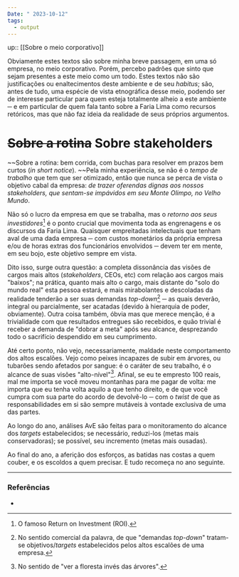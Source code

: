 ```yaml
---
Date: " 2023-10-12"
tags:
  - output
---
```

up:: [[Sobre o meio corporativo]]

Obviamente estes textos são sobre minha breve passagem, em uma só empresa, no meio corporativo. Porém, percebo padrões que sinto que sejam presentes a este meio como um todo. Estes textos não são justificações ou enaltecimentos deste ambiente e de seu *habitus*; são, antes de tudo, uma espécie de vista etnográfica desse meio, podendo ser de interesse particular para quem esteja totalmente alheio a este ambiente ─ e em particular de quem fala tanto sobre a Faria Lima como recursos retóricos, mas que não faz ideia da realidade de seus próprios argumentos.
# ~~Sobre a rotina~~ Sobre stakeholders
~~Sobre a rotina: bem corrida, com buchas para resolver em prazos bem curtos (*in short notice*). ~~Pela minha experiência, se não é o *tempo de trabalho* que tem que ser otimizado, então que nunca se perca de vista o objetivo cabal da empresa: *de trazer oferendas dignas aos nossos stakeholders, que sentam-se impávidos em seu Monte Olimpo, no Velho Mundo*. 

Não só o lucro da empresa em que se trabalha, mas o *retorno aos seus investidores*[^1] é o ponto crucial que movimenta toda as engrenagens e os discursos da Faria Lima. Quaisquer empreitadas intelectuais que tenham aval de uma dada empresa ─ com custos monetários da própria empresa e/ou de horas extras dos funcionários envolvidos ─ devem ter em mente, em seu bojo, este objetivo sempre em vista.

Dito isso, surge outra questão: a completa dissonância das visões de cargos mais altos (*stakeholders*, CEOs, etc) com relação aos cargos mais "baixos"; na prática, quanto mais alto o cargo, mais distante do "solo do mundo real" esta pessoa estará, e mais mirabolantes e descoladas da realidade tenderão a ser suas demandas *top-down*[^2] ─ as quais deverão, integral ou parcialmente, ser acatadas (devido à hierarquia de poder, obviamente). Outra coisa também, óbvia mas que merece menção, é a trivialidade com que resultados entregues são recebidos, e quão trivial é receber a demanda de "dobrar a meta" após seu alcance, desprezando todo o sacrifício despendido em seu cumprimento. 

Até certo ponto, não vejo, necessariamente, maldade neste comportamento dos altos escalões. Vejo como peixes incapazes de subir em árvores, ou tubarões sendo afetados por sangue: é o caráter de seu trabalho, é o alcance de suas visões "alto-nível"[^3]. Afinal, se eu te empresto 100 reais, mal me importa se você moveu montanhas para me pagar de volta: me importa que eu tenha volta aquilo a que tenho direito, e de que você cumpra com sua parte do acordo de devolvê-lo ─ com o *twist* de que as responsabilidades em si são sempre mutáveis à vontade exclusiva de uma das partes.

Ao longo do ano, análises AvE são feitas para o monitoramento do alcance dos *targets* estabelecidos; se necessário, reduzi-los (metas mais conservadoras); se possível, seu incremento (metas mais ousadas).

Ao final do ano, a aferição dos esforços, as batidas nas costas a quem couber, e os escoldos a quem precisar. E tudo recomeça no ano seguinte.

---
### Referências
- 

[^1]: O famoso Return on Investment (ROI).
[^2]: No sentido comercial da palavra, de que "demandas *top-down*" tratam-se objetivos/*targets* estabelecidos pelos altos escalões de uma empresa.
[^3]: No sentido de "ver a floresta invés das árvores".
